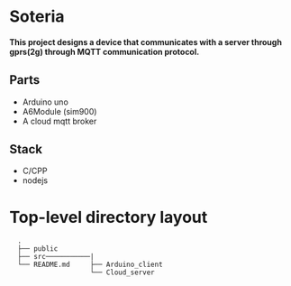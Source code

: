 # Soteria
#### This project designs a device that communicates with a server through gprs(2g) through MQTT communication protocol.

##  Parts
* Arduino uno
* A6Module (sim900)
* A cloud mqtt broker

## Stack
 * C/CPP
* nodejs

# Top-level directory layout
      .                  
      ├── public             
      ├── src───────────|
      └── README.md     ├── Arduino_client
                        └── Cloud_server 
       
      
            
